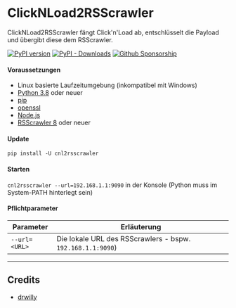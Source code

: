 # ClickNLoad2RSScrawler
ClickNLoad2RSScrawler fängt Click'n'Load ab, entschlüsselt die Payload und übergibt diese dem RSScrawler.

[![PyPI version](https://badge.fury.io/py/cnl2rsscrawler.svg)](https://badge.fury.io/py/cnl2rsscrawler)
[![PyPI - Downloads](https://img.shields.io/pypi/dm/cnl2rsscrawler)](https://img.shields.io/pypi/dm/cnl2rsscrawler)
[![Github Sponsorship](https://img.shields.io/badge/support-me-red.svg)](https://github.com/users/rix1337/sponsorship)

####  Voraussetzungen
* Linux basierte Laufzeitumgebung (inkompatibel mit Windows)
* [Python 3.8](https://www.python.org/downloads/) oder neuer
* [pip](https://pip.pypa.io/en/stable/installing/)
* [openssl](https://www.openssl.org/)
* [Node.js](https://nodejs.org/)
* [RSScrawler 8](https://github.com/rix1337/RSScrawler) oder neuer

#### Update

```pip install -U cnl2rsscrawler```

#### Starten

```cnl2rsscrawler --url=192.168.1.1:9090``` in der Konsole (Python muss im System-PATH hinterlegt sein)


#### Pflichtparameter

| Parameter | Erläuterung |
|---|---|
| ```--url=<URL>``` | Die lokale URL des RSScrawlers - bspw. `192.168.1.1:9090`)

***

## Credits

* [drwilly](https://github.com/drwilly)
